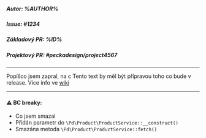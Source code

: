 ##### Autor: %AUTHOR%

##### Issue: #1234

##### Základový PR: %ID%

##### Projektový PR: #peckadesign/project4567

***

Popíšco jsem zapral, na c Tento text by měl být přípravou toho co bude v release. Více info ve [wiki](https://github.com/peckadesign/pdproject5/wiki/Jak-na-PR)

***

#### :warning: **BC breaky:**
- Co jsem smazal
- Přidán parametr do `\Pd\Product\ProductService::__construct()`
- Smazána metoda `\Pd\Product\ProductService::fetch()`